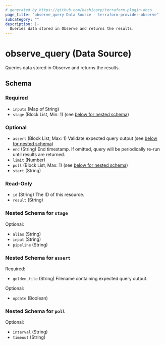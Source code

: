 ```yaml
---
# generated by https://github.com/hashicorp/terraform-plugin-docs
page_title: "observe_query Data Source - terraform-provider-observe"
subcategory: ""
description: |-
  Queries data stored in Observe and returns the results.
---
```


# observe_query (Data Source)

Queries data stored in Observe and returns the results.



<!-- schema generated by tfplugindocs -->
## Schema

### Required

- `inputs` (Map of String)
- `stage` (Block List, Min: 1) (see [below for nested schema](#nestedblock--stage))

### Optional

- `assert` (Block List, Max: 1) Validate expected query output (see [below for nested schema](#nestedblock--assert))
- `end` (String) End timestamp. If omitted, query will be periodically re-run until results are returned.
- `limit` (Number)
- `poll` (Block List, Max: 1) (see [below for nested schema](#nestedblock--poll))
- `start` (String)

### Read-Only

- `id` (String) The ID of this resource.
- `result` (String)

<a id="nestedblock--stage"></a>
### Nested Schema for `stage`

Optional:

- `alias` (String)
- `input` (String)
- `pipeline` (String)


<a id="nestedblock--assert"></a>
### Nested Schema for `assert`

Required:

- `golden_file` (String) Filename containing expected query output.

Optional:

- `update` (Boolean)


<a id="nestedblock--poll"></a>
### Nested Schema for `poll`

Optional:

- `interval` (String)
- `timeout` (String)
